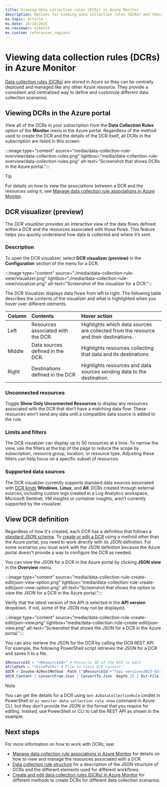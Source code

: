 ```yaml
---
title: Viewing data collection rules (DCRs) in Azure Monitor
description: Options for viewing data collection rules (DCRs) and their definitions in Azure Monitor.
ms.topic: article
ms.date: 10/14/2025
ms.reviewer: nikeist
ms.custom: references_regions
---
```


# Viewing data collection rules (DCRs) in Azure Monitor
[Data collection rules (DCRs)](../data-collection/data-collection-rule-overview.md) are stored in Azure so they can be centrally deployed and managed like any other Azure resource. They provide a consistent and centralized way to define and customize different data collection scenarios.

## Viewing DCRs in the Azure portal

View all of the DCRs in your subscription from the **Data Collection Rules** option of the **Monitor** menu in the Azure portal. Regardless of the method used to create the DCR and the details of the DCR itself, all DCRs in the subscription are listed in this screen.

:::image type="content" source="media/data-collection-rule-overview/data-collection-rules.png" lightbox="media/data-collection-rule-overview/data-collection-rules.png" alt-text="Screenshot that shows DCRs in the Azure portal.":::

> [!TIP]
> For details on how to view the associations between a DCR and the resources using it, see [Manage data collection rule associations in Azure Monitor](./data-collection-rule-associations.md).

## DCR visualizer (preview)
The *DCR visualizer* provides an interactive view of the data flows defined within a DCR and the resources associated with those flows. This feature helps you quickly understand how data is collected and where it’s sent. 

### Description

To open the DCR visualizer, select **DCR visualizer (preview)** in the **Configuration** section of the menu for a DCR.

:::image type="content" source="./media/data-collection-rule-view/visualizer.png" lightbox="./media/data-collection-rule-view/visualizer.png" alt-text="Screenshot of the visualizer for a DCR.":::

The DCR Visualizer displays data flows from left to right. The following table describes the contents of the visualizer and what is highlighted when you hover over different elements.

| Column | Contents | Hover action |
|:---|:---|:---|
| Left | Resources associated with the DCR. | Highlights which data sources are collected from the resource and their destinations. |
| Middle | Data sources defined in the DCR. | Highlights resources collecting that data and its destinations |
| Right | Destinations defined in the DCR | Highlights resources and data sources sending data to the destination. |

### Unconnected resources
Toggle **Show Only Unconnected Resources** to display any resources associated with the DCR that don’t have a matching data flow. These resources won’t send any data until a compatible data source is added to the rule.

### Limits and filters
The DCR visualizer can display up to 50 resources at a time. To narrow the view, use the filters at the top of the page to reduce the scope by subscription, resource group, location, or resource type. Adjusting these filters can help focus on a specific subset of resources.

### Supported data sources
The DCR visualizer currently supports standard data sources associated with [DCR kinds](./data-collection-rule-structure.md#kind) **Windows**, **Linux**, and **All**. DCRs created through external sources, including custom logs created in a Log Analytics workspace, Microsoft Sentinel, VM insights or container insights, aren’t currently supported by the visualizer.

## View DCR definition

Regardless of how it's created, each DCR has a definition that follows a [standard JSON schema](data-collection-rule-structure.md). To [create or edit a DCR](./data-collection-rule-create-edit.md) using a method other than the Azure portal, you need to work directly with its JSON definition. For some scenarios you must work with the JSON definition because the Azure portal doesn't provide a way to configure the DCR as needed.

You can view the JSON for a DCR in the Azure portal by clicking **JSON view** in the **Overview** menu.

:::image type="content" source="media/data-collection-rule-create-edit/json-view-option.png" lightbox="media/data-collection-rule-create-edit/json-view-option.png" alt-text="Screenshot that shows the option to view the JSON for a DCR in the Azure portal.":::

Verify that the latest version of the API is selected in the **API version** dropdown. If not, some of the JSON may not be displayed.

:::image type="content" source="media/data-collection-rule-create-edit/json-view.png" lightbox="media/data-collection-rule-create-edit/json-view.png" alt-text="Screenshot that shows the JSON for a DCR in the Azure portal.":::

You can also retrieve the JSON for the DCR by calling the DCR REST API. For example, the following PowerShell script retrieves the JSON for a DCR and saves it to a file.

```powershell
$ResourceId = "<ResourceId>" # Resource ID of the DCR to edit
$FilePath = "<FilePath>" # File to store DCR content
$DCR = Invoke-AzRestMethod -Path ("$ResourceId"+"?api-version=2023-03-11") -Method GET
$DCR.Content | ConvertFrom-Json | ConvertTo-Json -Depth 20 | Out-File -FilePath $FilePath
```

> [!NOTE]
> You can get the details for a DCR using `Get-AzDataCollectionRule` cmdlet in PowerShell or `az monitor data-collection rule show` command in Azure CLI, but they don't provide the JSON in the format that you require for editing. Instead, use PowerShell or CLI to call the REST API as shown in the example.



## Next steps

For more information on how to work with DCRs, see:

* [Manage data collection rule associations in Azure Monitor](./data-collection-rule-associations.md) for details on how to view and manage the resources associated with a DCR.
* [Data collection rule structure](./data-collection-rule-structure.md) for a description of the JSON structure of DCRs and the different elements used for different workflows.
* [Create and edit data collection rules (DCRs) in Azure Monitor](./data-collection-rule-create-edit.md) for different methods to create DCRs for different data collection scenarios.
